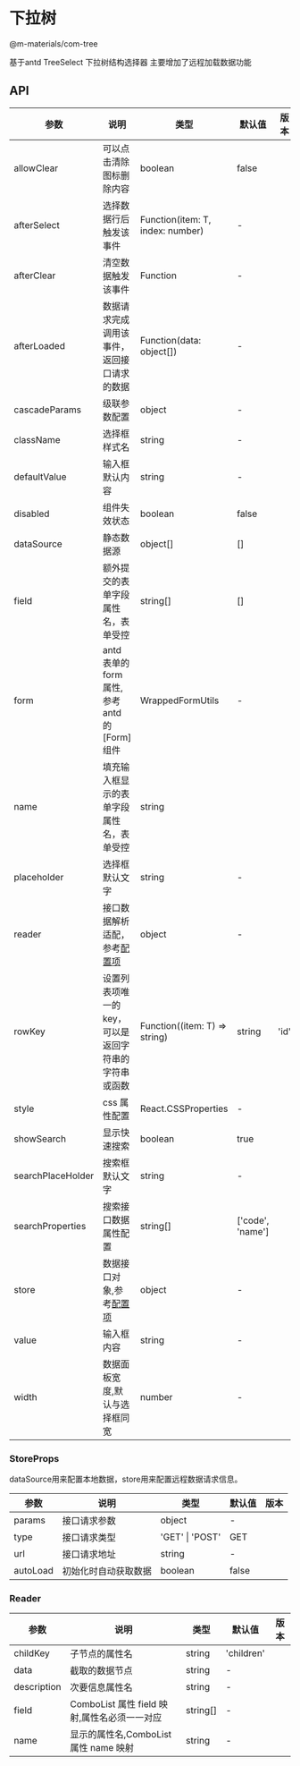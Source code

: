 # 下拉树

@m-materials/com-tree

基于antd TreeSelect 下拉树结构选择器
主要增加了远程加载数据功能

## API

| 参数              | 说明                                                 | 类型                             | 默认值            | 版本 |     |
| ----------------- | ---------------------------------------------------- | -------------------------------- | ----------------- | ---- | --- |
| allowClear        | 可以点击清除图标删除内容                               | boolean                          | false             |      |     |
| afterSelect       | 选择数据行后触发该事件                                 | Function(item: T, index: number) | -                 |      |     |
| afterClear        | 清空数据触发该事件                                     | Function                         | -                 |      |     |
| afterLoaded       | 数据请求完成调用该事件，返回接口请求的数据               | Function(data: object\[])        | -                 |      |     |
| cascadeParams     | 级联参数配置                                          | object                           | -                 |      |     |
| className         | 选择框样式名                                          | string                           | -                 |      |     |
| defaultValue      | 输入框默认内容                                        | string                           | -                 |      |     |
| disabled          | 组件失效状态                                          | boolean                          | false             |      |     |
| dataSource        | 静态数据源                                            | object\[]                        | \[]               |      |     |
| field             | 额外提交的表单字段属性名，表单受控                      | string\[]                        | \[]               |      |     |
| form              | antd 表单的 form 属性,参考 antd 的[Form]组件 | WrappedFormUtils| -                 |      |     |
| name              | 填充输入框显示的表单字段属性名，表单受控                | string     |                   |      |     |
| placeholder       | 选择框默认文字                                        | string                           | -                 |      |     |
| reader            | 接口数据解析适配，参考[配置项](#Reader)                | object                           | -                 |      |     |
| rowKey            | 设置列表项唯一的 key，可以是返回字符串的字符串或函数      | Function((item: T) => string)    | string            | 'id' |     |
| style             | css 属性配置                                          | React.CSSProperties              | -                 |      |     |
| showSearch        | 显示快速搜索                                          | boolean                          | true              |      |     |
| searchPlaceHolder | 搜索框默认文字                                         | string                           | -                 |      |     |
| searchProperties  | 搜索接口数据属性配置                                   | string\[]                        | \['code', 'name'] |      |     |
| store             | 数据接口对象,参考[配置项](#StoreProps)                 | object                           | -                 |      |     |
| value             | 输入框内容                                            | string                           | -                 |      |     |
| width             | 数据面板宽度,默认与选择框同宽                           | number                           | -                 |      |     |

### StoreProps
dataSource用来配置本地数据，store用来配置远程数据请求信息。

| 参数     | 说明                 | 类型            | 默认值 | 版本 |
| -------- | -------------------- | --------------- | ------ | ---- |
| params   | 接口请求参数         | object          | -      |      |
| type     | 接口请求类型         | 'GET' \| 'POST' | GET    |      |
| url      | 接口请求地址         | string          | -      |      |
| autoLoad | 初始化时自动获取数据 | boolean         | false  |      |

### Reader

| 参数        | 说明                                         | 类型      | 默认值     | 版本 |
| ----------- | -------------------------------------------- | --------- | ---------- | ---- |
| childKey    | 子节点的属性名                               | string    | 'children' |      |
| data        | 截取的数据节点                               | string    | -          |      |
| description | 次要信息属性名                               | string    | -          |      |
| field       | ComboList 属性 field 映射,属性名必须一一对应 | string\[] | -          |      |
| name        | 显示的属性名,ComboList 属性 name 映射        | string    | -          |      |